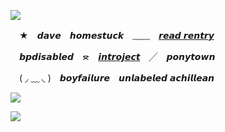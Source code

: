 ![](https://files.catbox.moe/jkjayx.png)

　★　𝙙𝙖𝙫𝙚　𝙝𝙤𝙢𝙚𝙨𝙩𝙪𝙘𝙠　﹏﹏　[𝙧𝙚𝙖𝙙 𝙧𝙚𝙣𝙩𝙧𝙮](https://rentry.co/knightofhour)

 　𝙗𝙥𝙙𝙞𝙨𝙖𝙗𝙡𝙚𝙙　ᯖ　[𝙞𝙣𝙩𝙧𝙤𝙟𝙚𝙘𝙩](https://mspaintadventures.fandom.com/wiki/Dave_Strider)　╱　𝙥𝙤𝙣𝙮𝙩𝙤𝙬𝙣 

  　( ◞ ﹏ ◟ )　𝙗𝙤𝙮𝙛𝙖𝙞𝙡𝙪𝙧𝙚　𝙪𝙣𝙡𝙖𝙗𝙚𝙡𝙚𝙙 𝙖𝙘𝙝𝙞𝙡𝙡𝙚𝙖𝙣

![](https://files.catbox.moe/12vy6s.png)

![](https://komarev.com/ghpvc/?username=knightofhour&color=ff002e)
